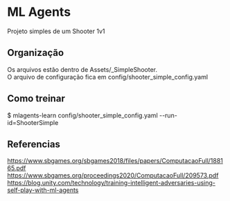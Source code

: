 # ML Agents
Projeto simples de um Shooter 1v1

## Organização
Os arquivos estão dentro de Assets/_SimpleShooter.  
O arquivo de configuração fica em config/shooter_simple_config.yaml   

## Como treinar
$ mlagents-learn config/shooter_simple_config.yaml --run-id=ShooterSimple

## Referencias
https://www.sbgames.org/sbgames2018/files/papers/ComputacaoFull/188165.pdf
https://www.sbgames.org/proceedings2020/ComputacaoFull/209573.pdf
https://blog.unity.com/technology/training-intelligent-adversaries-using-self-play-with-ml-agents
